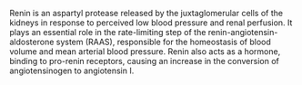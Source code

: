 Renin is an aspartyl protease released by the juxtaglomerular cells of the kidneys in response to perceived low blood pressure and renal perfusion. It plays an essential role in the rate-limiting step of the renin-angiotensin-aldosterone system (RAAS), responsible for the homeostasis of blood volume and mean arterial blood pressure. Renin also acts as a hormone, binding to pro-renin receptors, causing an increase in the conversion of angiotensinogen to angiotensin I.